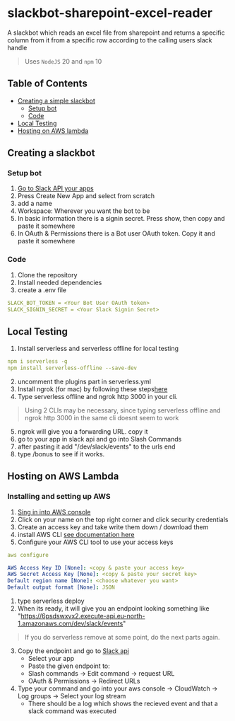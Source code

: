 # slackbot-sharepoint-excel-reader
A slackbot which reads an excel file from sharepoint and returns a specific column from it from a specific row according to the calling users slack handle

> Uses `NodeJS` 20 and `npm` 10


## Table of Contents

- [Creating a simple slackbot](#creating-a-slackbot)
    - [Setup bot](#setup-bot)
    - [Code](#code)
- [Local Testing](#local-testing)
- [Hosting on AWS lambda](#hosting-on-aws-lambda)


## Creating a slackbot
### Setup bot 
1. [Go to Slack API your apps](https://api.slack.com/apps)
2. Press Create New App and select from scratch
3. add a name 
4. Workspace: Wherever you want the bot to be
5. In basic information there is a signin secret. Press show, then copy and paste it somewhere
6. In OAuth & Permissions there is a Bot user OAuth token. Copy it and paste it somewhere

### Code 
1. Clone the repository
2. Install needed dependencies
3. create a .env file
```yaml
SLACK_BOT_TOKEN = <Your Bot User OAuth token>
SLACK_SIGNIN_SECRET = <Your Slack Signin Secret>
```

## Local Testing
1. Install serverless and serverless offline for local testing
```yaml
npm i serverless -g
npm install serverless-offline --save-dev
```
2. uncomment the plugins part in serverless.yml
3. Install ngrok (for mac) by following these steps[here](https://download.ngrok.com/mac-os)
4. Type serverless offline and ngrok http 3000 in your cli.
> Using 2 CLIs may be necessary, since typing serverless offline and ngrok http 3000 in the same cli doesnt seem to work
5. ngrok will give you a forwarding URL. copy it 
6. go to your app in slack api and go into Slash Commands
7. after pasting it add "/dev/slack/events" to the urls end
8. type /bonus to see if it works.

## Hosting on AWS Lambda
### Installing and setting up AWS
1. [Sing in into AWS console](https://aws.amazon.com/console/)
2. Click on your name on the top right corner and click security credentials
3. Create an access key and take write them down / download them
4. install AWS CLI [see documentation here](https://docs.aws.amazon.com/cli/latest/userguide/getting-started-install.html)
5. Configure your AWS CLI tool to use your access keys
```yaml
aws configure

AWS Access Key ID [None]: <copy & paste your access key> 
AWS Secret Access Key [None]: <copy & paste your secret key> 
Default region name [None]: <choose whatever you want>
Default output format [None]: JSON 
```

1. type serverless deploy 
2. When its ready, it will give you an endpoint looking something like "https://6psdswxvx2.execute-api.eu-north-1.amazonaws.com/dev/slack/events"
> If you do serverless remove at some point, do the next parts again.
3. Copy the endpoint and go to [Slack api](https://api.slack.com/apps/)
    - Select your app
    - Paste the given endpoint to: 
    - Slash commands -> Edit command -> request URL
    - OAuth & Permissions -> Redirect URLs
4. Type your command and go into your aws console -> CloudWatch -> Log groups -> Select your log stream
    - There should be a log which shows the recieved event and that a slack command was executed



